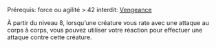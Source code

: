 Prérequis: force ou agilité > 42
interdit: [Vengeance](../../2.%20Talent%20amméliorant%20un%20talent%20de%20base/Rage/Vengeance.md)

À partir du niveau 8, lorsqu’une créature vous rate avec une attaque au corps à corps, vous pouvez utiliser votre réaction pour effectuer une attaque contre cette créature.